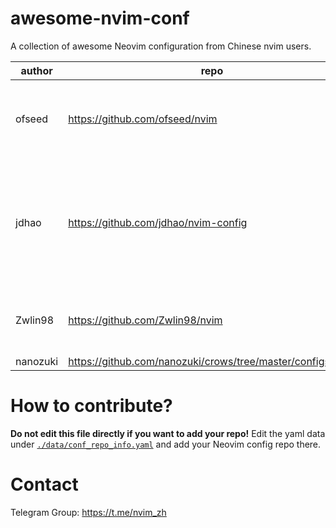 # awesome-nvim-conf

A collection of awesome Neovim configuration from Chinese nvim users.

<!--MARKDOWN_TABLE_START-->
| author |                           repo                           |                                            description                                           |                          tags                         |stars|
|--------|----------------------------------------------------------|--------------------------------------------------------------------------------------------------|-------------------------------------------------------|-----|
| ofseed |              https://github.com/ofseed/nvim              |                                    Over 150+ featured plugins                                    |nvim-lsp, C/C++, Rust, GO, JavaScript, TypeScript, Java| 146 |
|  jdhao |           https://github.com/jdhao/nvim-config           |A modern Neovim configuration with full battery for Python, Lua, C++, Markdown, LaTeX, and more...|                nvim-lsp, Python, LaTeX                | 3394|
| Zwlin98|              https://github.com/Zwlin98/nvim             |                A simple and clean neovim configuration, optimized for HHKB layout                |             nvim-lsp, Lua, HHKB, Nord, Lua            |  42 |
|nanozuki|https://github.com/nanozuki/crows/tree/master/configs/nvim|                                               None                                               |                          None                         |  14 |
<!--MARKDOWN_TABLE_END-->

# How to contribute?

**Do not edit this file directly if you want to add your repo!**
Edit the yaml data under [`./data/conf_repo_info.yaml`](./data/conf_repo_info.yaml) and add your Neovim config repo there.

# Contact

Telegram Group: <https://t.me/nvim_zh>

